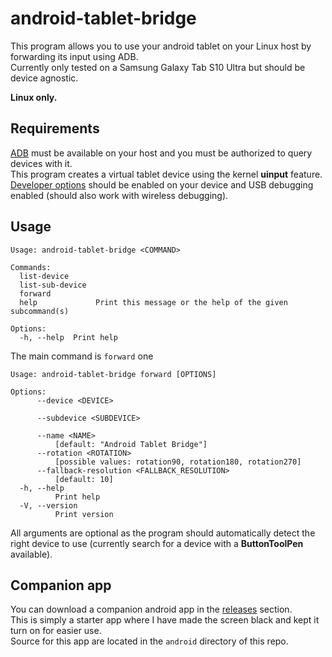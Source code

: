 # android-tablet-bridge

This program allows you to use your android tablet on your Linux host by forwarding its input using ADB.  
Currently only tested on a Samsung Galaxy Tab S10 Ultra but should be device agnostic.

**Linux only.**

## Requirements

[ADB](https://developer.android.com/tools/adb) must be available on your host and you must be authorized to query devices with it.  
This program creates a virtual tablet device using the kernel **uinput** feature.  
[Developer options](https://developer.android.com/studio/debug/dev-options) should be enabled on your device and USB debugging enabled (should also work with wireless debugging).


## Usage

```
Usage: android-tablet-bridge <COMMAND>

Commands:
  list-device      
  list-sub-device  
  forward          
  help             Print this message or the help of the given subcommand(s)

Options:
  -h, --help  Print help
```

The main command is `forward` one

```
Usage: android-tablet-bridge forward [OPTIONS]

Options:
      --device <DEVICE>
          
      --subdevice <SUBDEVICE>
          
      --name <NAME>
          [default: "Android Tablet Bridge"]
      --rotation <ROTATION>
          [possible values: rotation90, rotation180, rotation270]
      --fallback-resolution <FALLBACK_RESOLUTION>
          [default: 10]
  -h, --help
          Print help
  -V, --version
          Print version
```

All arguments are optional as the program should automatically detect the right device to use (currently search for a device with a **ButtonToolPen** available).

## Companion app

You can download a companion android app in the [releases](https://github.com/aveltras/android-tablet-bridge/releases/latest) section.  
This is simply a starter app where I have made the screen black and kept it turn on for easier use.  
Source for this app are located in the `android` directory of this repo.
